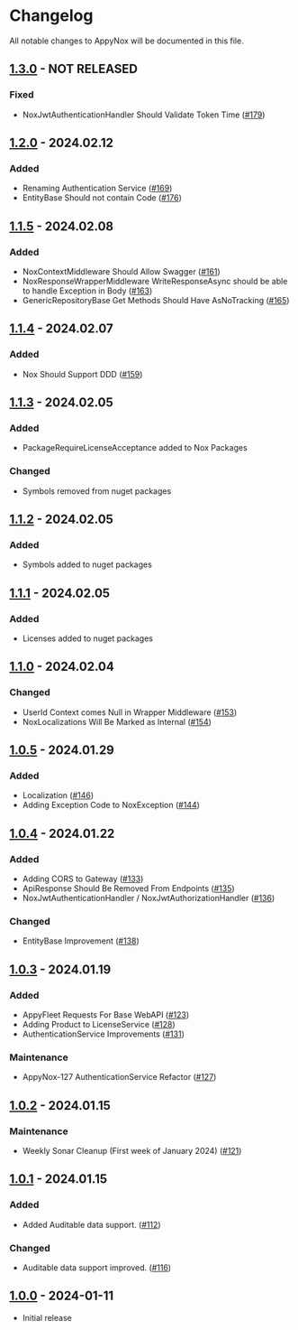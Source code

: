 # Changelog
All notable changes to AppyNox will be documented in this file.

## [1.3.0](https://github.com/HappiSoftware/AppyNox/compare/v1.2.0...v1.3.0) - NOT RELEASED
### Fixed
- NoxJwtAuthenticationHandler Should Validate Token Time ([#179](https://github.com/HappiSoftware/AppyNox/issues/179))


## [1.2.0](https://github.com/HappiSoftware/AppyNox/compare/v1.1.5...v1.2.0) - 2024.02.12
### Added
- Renaming Authentication Service ([#169](https://github.com/HappiSoftware/AppyNox/issues/169))
- EntityBase Should not contain Code ([#176](https://github.com/HappiSoftware/AppyNox/issues/176))


## [1.1.5](https://github.com/HappiSoftware/AppyNox/compare/v1.1.4...v1.1.5) - 2024.02.08
### Added
- NoxContextMiddleware Should Allow Swagger ([#161](https://github.com/HappiSoftware/AppyNox/issues/161))
- NoxResponseWrapperMiddleware WriteResponseAsync should be able to handle Exception in Body ([#163](https://github.com/HappiSoftware/AppyNox/issues/163))
- GenericRepositoryBase Get Methods Should Have AsNoTracking ([#165](https://github.com/HappiSoftware/AppyNox/issues/165))


## [1.1.4](https://github.com/HappiSoftware/AppyNox/compare/v1.1.3...v1.1.4) - 2024.02.07
### Added
- Nox Should Support DDD ([#159](https://github.com/HappiSoftware/AppyNox/issues/159))


## [1.1.3](https://github.com/HappiSoftware/AppyNox/compare/v1.1.2...v1.1.3) - 2024.02.05
### Added
- PackageRequireLicenseAcceptance added to Nox Packages

### Changed
- Symbols removed from nuget packages


## [1.1.2](https://github.com/HappiSoftware/AppyNox/compare/v1.1.1...v1.1.2) - 2024.02.05
### Added
- Symbols added to nuget packages


## [1.1.1](https://github.com/HappiSoftware/AppyNox/compare/v1.1.0...v1.1.1) - 2024.02.05
### Added
- Licenses added to nuget packages


## [1.1.0](https://github.com/HappiSoftware/AppyNox/compare/v1.0.5...v1.1.0) - 2024.02.04
### Changed
- UserId Context comes Null in Wrapper Middleware ([#153](https://github.com/HappiSoftware/AppyNox/issues/153))
- NoxLocalizations Will Be Marked as Internal ([#154](https://github.com/HappiSoftware/AppyNox/issues/154))


## [1.0.5](https://github.com/HappiSoftware/AppyNox/compare/v1.0.4...v1.0.5) - 2024.01.29
### Added
- Localization ([#146](https://github.com/HappiSoftware/AppyNox/issues/146))
- Adding Exception Code to NoxException ([#144](https://github.com/HappiSoftware/AppyNox/issues/144))


## [1.0.4](https://github.com/HappiSoftware/AppyNox/compare/v1.0.3...v1.0.4) - 2024.01.22
### Added
- Adding CORS to Gateway ([#133](https://github.com/HappiSoftware/AppyNox/issues/133))
- ApiResponse Should Be Removed From Endpoints ([#135](https://github.com/HappiSoftware/AppyNox/issues/135))
- NoxJwtAuthenticationHandler / NoxJwtAuthorizationHandler ([#136](https://github.com/HappiSoftware/AppyNox/issues/136))

### Changed
- EntityBase Improvement ([#138](https://github.com/HappiSoftware/AppyNox/issues/138))


## [1.0.3](https://github.com/HappiSoftware/AppyNox/compare/v1.0.2...v1.0.3) - 2024.01.19
### Added
- AppyFleet Requests For Base WebAPI ([#123](https://github.com/HappiSoftware/AppyNox/issues/123))
- Adding Product to LicenseService ([#128](https://github.com/HappiSoftware/AppyNox/issues/128))
- AuthenticationService Improvements ([#131](https://github.com/HappiSoftware/AppyNox/issues/131))

### Maintenance
- AppyNox-127 AuthenticationService Refactor ([#127](https://github.com/HappiSoftware/AppyNox/issues/127))


## [1.0.2](https://github.com/HappiSoftware/AppyNox/compare/v1.0.1...v1.0.2) - 2024.01.15
### Maintenance
- Weekly Sonar Cleanup (First week of January 2024) ([#121](https://github.com/HappiSoftware/AppyNox/issues/121))


## [1.0.1](https://github.com/HappiSoftware/AppyNox/compare/v1.0.0...v1.0.1) - 2024.01.15
### Added
- Added Auditable data support. ([#112](https://github.com/HappiSoftware/AppyNox/issues/112))

### Changed
- Auditable data support improved. ([#116](https://github.com/HappiSoftware/AppyNox/issues/116))


## [1.0.0](https://github.com/HappiSoftware/AppyNox/releases/tag/v1.0.0) - 2024-01-11
- Initial release
